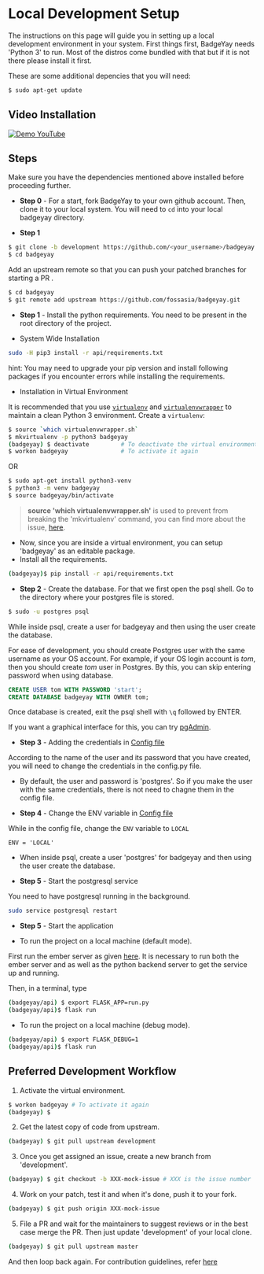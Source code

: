 # Local Development Setup

The instructions on this page will guide you in setting up a local development
environment in your system. First things first, BadgeYay needs 'Python 3' to run.
Most of the distros come bundled with that but if it is not there please install it first.

These are some additional depencies that you will need:

```sh
$ sudo apt-get update
```

## Video Installation

  
<p><a href="https://www.youtube.com/watch?v=oUakEOavgbo&feature=youtu.be" rel="nofollow"><img src="https://i.ytimg.com/vi/oUakEOavgbo/hqdefault.jpg" alt="Demo YouTube" style="max-width:100%;"></a></p>

## Steps

Make sure you have the dependencies mentioned above installed before proceeding further.

* **Step 0** - For a start, fork BadgeYay to your own github account. Then, clone it to your local system. You will need to ```cd``` into your local badgeyay directory.

* **Step 1**
```sh
$ git clone -b development https://github.com/<your_username>/badgeyay.git
$ cd badgeyay
```

Add an upstream remote so that you can push your patched branches for starting a PR .

```sh
$ cd badgeyay
$ git remote add upstream https://github.com/fossasia/badgeyay.git
```


* **Step 1** - Install the python requirements. You need to be present in the root directory of the project.

* System Wide Installation

```sh
sudo -H pip3 install -r api/requirements.txt
```
hint: You may need to upgrade your pip version and install following packages if you encounter errors while installing the requirements.

* Installation in Virtual Environment

 It is recommended that you use [`virtualenv`](https://virtualenv.pypa.io/en/stable/installation/)
and [`virtualenvwrapper`](https://virtualenvwrapper.readthedocs.io/en/latest/install.html) to maintain a clean Python 3 environment. Create a `virtualenv`:

```sh
$ source `which virtualenvwrapper.sh`
$ mkvirtualenv -p python3 badgeyay
(badgeyay) $ deactivate         # To deactivate the virtual environment
$ workon badgeyay               # To activate it again
```

OR

```sh
$ sudo apt-get install python3-venv
$ python3 -m venv badgeyay
$ source badgeyay/bin/activate
```



> **source 'which virtualenvwrapper.sh'** is used to prevent from breaking the 'mkvirtualenv' command, you can find more about the issue, [here](https://stackoverflow.com/questions/13855463/bash-mkvirtualenv-command-not-found).

* Now, since you are inside a virtual environment, you can setup 'badgeyay' as an editable package.
* Install all the requirements.

```sh
(badgeyay)$ pip install -r api/requirements.txt
```
* **Step 2** - Create the database. For that we first open the psql shell. Go to the directory where your postgres file is stored.

```sh
$ sudo -u postgres psql
```

While inside psql, create a user for badgeyay and then using the user create the database.

For ease of development, you should create Postgres user with the same username as your OS account. For example, if your OS login account is _tom_, then you should create _tom_ user in Postgres. By this, you can skip entering password when using database.

```sql
CREATE USER tom WITH PASSWORD 'start';
CREATE DATABASE badgeyay WITH OWNER tom;
```

Once database is created, exit the psql shell with `\q` followed by ENTER.

If you want a graphical interface for this, you can try [pgAdmin](https://www.pgadmin.org/).

* **Step 3** - Adding the credentials in [Config file](https://github.com/fossasia/badgeyay/blob/development/api/config/config.py)

According to the name of the user and its password that you have created, you will need to change the credentials in the config.py file.

* By default, the user and password is 'postgres'. So if you make the user with the same credentials, there is not need to chagne them in the config file.

* **Step 4** - Change the ENV variable in [Config file](https://github.com/fossasia/badgeyay/blob/development/api/config/config.py)

While in the config file, change the `ENV` variable to `LOCAL`
```
ENV = 'LOCAL'
```
* When inside psql, create a user 'postgres' for badgeyay and then using the user create the database.

* **Step 5** - Start the postgresql service

You need to have postgresql running in the background.

```sh
sudo service postgresql restart
```


* **Step 5** - Start the application

* To run the project on a local machine (default mode).

First run the ember server as given [here](https://github.com/fossasia/badgeyay/blob/development/frontend/README.md).
It is necessary to run both the ember server and as well as the python backend server to get the service up and running.

Then, in a terminal, type

```sh
(badgeyay/api) $ export FLASK_APP=run.py
(badgeyay/api)$ flask run
```

 * To run the project on a local machine (debug mode).
```sh
(badgeyay/api) $ export FLASK_DEBUG=1
(badgeyay/api)$ flask run
```


## Preferred Development Workflow

1. Activate the virtual environment.

```sh
$ workon badgeyay # To activate it again
(badgeyay) $
```

2. Get the latest copy of code from upstream.

```sh
(badgeyay) $ git pull upstream development
```

3. Once you get assigned an issue, create a new branch from 'development'.

```sh
(badgeyay) $ git checkout -b XXX-mock-issue # XXX is the issue number
```

4. Work on your patch, test it and when it's done, push it to your fork.

```sh
(badgeyay) $ git push origin XXX-mock-issue
```
5. File a PR and wait for the maintainers to suggest reviews or in the best case
merge the PR. Then just update 'development' of your local clone.

```sh
(badgeyay) $ git pull upstream master
```

And then loop back again. For contribution guidelines, refer [here](https://github.com/fossasia/badgeyay/blob/development/.github/CONTRIBUTING.md)
